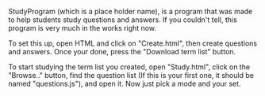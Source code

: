 StudyProgram (which is a place holder name), is a program that was made to help students study questions and answers. If you couldn't tell, this program is very much in the works right now. 

To set this up, open HTML and click on "Create.html", then create questions and answers. Once your done, press the "Download term list" button. 

To start studying the term list you created, open "Study.html", click on the "Browse.." button, find the question list (If this is your first one, it should be named "questions.js"), and open it.  Now just pick a mode and your set. 
